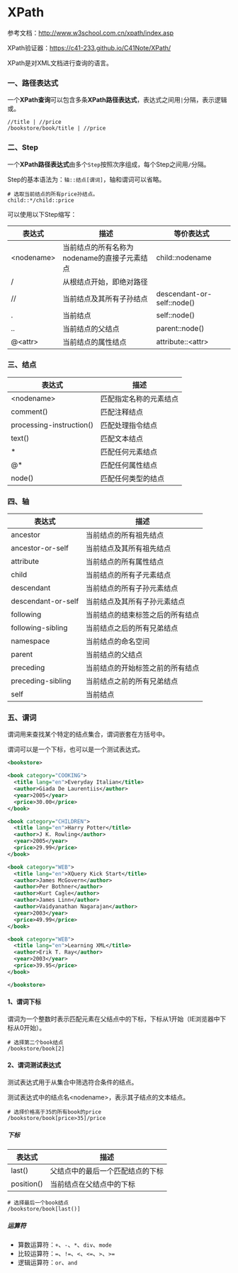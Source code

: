 # XPath

参考文档：http://www.w3school.com.cn/xpath/index.asp

XPath验证器：https://c41-233.github.io/C41Note/XPath/

XPath是对XML文档进行查询的语言。

### 一、路径表达式

一个**XPath查询**可以包含多条**XPath路径表达式**，表达式之间用`|`分隔，表示逻辑或。

```
//title | //price
/bookstore/book/title | //price
```

### 二、Step

一个**XPath路径表达式**由多个`Step`按照次序组成，每个Step之间用`/`分隔。

Step的基本语法为：`轴::结点[谓词]`，轴和谓词可以省略。

```
# 选取当前结点的所有price孙结点。
child::*/child::price
```

可以使用以下Step缩写：

| 表达式 | 描述 | 等价表达式 |
|---|---|---|
| \<nodename\> | 当前结点的所有名称为nodename的直接子元素结点 | child::nodename |
| / | 从根结点开始，即绝对路径 |  |
| // | 当前结点及其所有子孙结点 | descendant-or-self::node() |
| . | 当前结点 | self::node() |
| .. | 当前结点的父结点 | parent::node() |
| @\<attr\> | 当前结点的属性结点 | attribute::\<attr\> |

### 三、结点

| 表达式 | 描述 |
|---|---|
| \<nodename\> | 匹配指定名称的元素结点 |
| comment() | 匹配注释结点 |
| processing-instruction() | 匹配处理指令结点 |
| text() | 匹配文本结点 |
| * | 匹配任何元素结点 |
| @* | 匹配任何属性结点 |
| node() | 匹配任何类型的结点 |

### 四、轴

| 表达式 | 描述 |
|---|---|
| ancestor | 当前结点的所有祖先结点 |
| ancestor-or-self | 当前结点及其所有祖先结点 |
| attribute | 当前结点的所有属性结点 |
| child | 当前结点的所有子元素结点 |
| descendant | 当前结点的所有子孙元素结点 |
| descendant-or-self | 当前结点及其所有子孙元素结点 |
| following | 当前结点的结束标签之后的所有结点 |
| following-sibling | 当前结点之后的所有兄弟结点 |
| namespace | 当前结点的命名空间 |
| parent | 当前结点的父结点 |
| preceding | 当前结点的开始标签之前的所有结点 |
| preceding-sibling | 当前结点之前的所有兄弟结点 |
| self | 当前结点 |

### 五、谓词

谓词用来查找某个特定的结点集合，谓词嵌套在方括号中。

谓词可以是一个下标，也可以是一个测试表达式。

``` XML
<bookstore>

<book category="COOKING">
  <title lang="en">Everyday Italian</title>
  <author>Giada De Laurentiis</author>
  <year>2005</year>
  <price>30.00</price>
</book>

<book category="CHILDREN">
  <title lang="en">Harry Potter</title>
  <author>J K. Rowling</author>
  <year>2005</year>
  <price>29.99</price>
</book>

<book category="WEB">
  <title lang="en">XQuery Kick Start</title>
  <author>James McGovern</author>
  <author>Per Bothner</author>
  <author>Kurt Cagle</author>
  <author>James Linn</author>
  <author>Vaidyanathan Nagarajan</author>
  <year>2003</year>
  <price>49.99</price>
</book>

<book category="WEB">
  <title lang="en">Learning XML</title>
  <author>Erik T. Ray</author>
  <year>2003</year>
  <price>39.95</price>
</book>

</bookstore>
```

#### 1、谓词下标

谓词为一个整数时表示匹配元素在父结点中的下标，下标从1开始（IE浏览器中下标从0开始）。

```
# 选择第二个book结点
/bookstore/book[2]
```

#### 2、谓词测试表达式

测试表达式用于从集合中筛选符合条件的结点。

测试表达式中的结点名\<nodename\>，表示其子结点的文本结点。

```
# 选择价格高于35的所有book的price
/bookstore/book[price>35]/price
```

##### 下标

| 表达式 | 描述 |
|---|---|
| last() | 父结点中的最后一个匹配结点的下标 |
| position() | 当前结点在父结点中的下标 |

```
# 选择最后一个book结点
/bookstore/book[last()]
```

##### 运算符

- 算数运算符：`+`、`-`、`*`、`div`、`mode`
- 比较运算符：`=`、`!=`、`<`、`<=`、`>`、`>=`
- 逻辑运算符：`or`、`and`